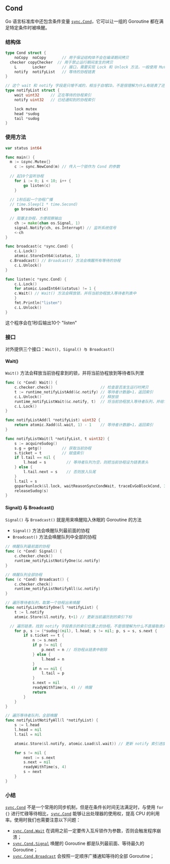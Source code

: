 ## Cond

Go 语言标准库中还包含条件变量 [`sync.Cond`](https://draveness.me/golang/tree/sync.Cond)，它可以让一组的 Goroutine 都在满足特定条件时被唤醒。

### 结构体 

```go
type Cond struct {
	noCopy  noCopy       // 用于保证结构体不会在编译期间拷贝
  checker copyChecker  // 用于禁止运行期间发生的拷贝
	L       Locker       // 接口，需要实现 Lock 和 Unlock 方法，一般使用 Mutex 作为 Locker 即可
	notify  notifyList   // 等待的协程链表
}

// 这个 wait 和 notify 字段是只增不减的，相当于自增ID。不是很理解为什么有链表了还需要索引
type notifyList struct {
	wait uint32     // 正在等待的协程索引
	notify uint32   // 已经通知到的协程索引

	lock mutex
	head *sudog
	tail *sudog
}
```



### 使用方法

```go
var status int64

func main() {
  m := &sync.Mutex{}
	c := sync.NewCond(m) // 传入一个锁作为 Cond 的参数
  
  // 起10个监听协程
	for i := 0; i < 10; i++ {
		go listen(c)
	}
	
  // 1秒后起一个协程广播
  // time.Sleep(1 * time.Second)
	go broadcast(c)

  // 阻塞主协程，方便观察输出
	ch := make(chan os.Signal, 1)
	signal.Notify(ch, os.Interrupt) // 监听系统信号
	<-ch
}

func broadcast(c *sync.Cond) {
	c.L.Lock()
	atomic.StoreInt64(&status, 1)
  c.Broadcast() // Broadcast() 方法会唤醒所有等待的协程
	c.L.Unlock()
}

func listen(c *sync.Cond) {
	c.L.Lock()
	for atomic.LoadInt64(&status) != 1 {
    c.Wait() // Wait() 方法会释放锁，并将当前协程放入等待者列表中
	}
	fmt.Println("listen")
	c.L.Unlock()
}
```

这个程序会在1秒后输出10个 "listen"



### 接口 

对外提供三个接口：`Wait(), Signal() 与 Broadcast()`



#### Wait()

`Wait()` 方法会释放当前协程拿到的锁，并将当前协程放到等待者队列里

```go
func (c *Cond) Wait() {
	c.checker.check()                     // 检查是否发生运行时拷贝
	t := runtime_notifyListAdd(&c.notify) // 等待者计数器+1，返回索引
	c.L.Unlock()                          // 释放锁
	runtime_notifyListWait(&c.notify, t)  // 将当前协程放入等待者队列，并给它记上索引
	c.L.Lock()
}

func notifyListAdd(l *notifyList) uint32 {
	return atomic.Xadd(&l.wait, 1) - 1    // 等待者计数器+1，返回索引
}

func notifyListWait(l *notifyList, t uint32) {
	s := acquireSudog() 
	s.g = getg()         // 获取当前协程
	s.ticket = t         // 赋值索引
	if l.tail == nil {
		l.head = s         // 等待者队列为空，则把当前协程设为链表表头
	} else {
		l.tail.next = s    // 否则放入队尾
	}
	l.tail = s
	goparkunlock(&l.lock, waitReasonSyncCondWait, traceEvGoBlockCond, 3) // 休眠当前协程，让出当前处理器的使用权并等待调度器的唤醒
	releaseSudog(s)
}
```



#### Signal() 与 Broadcast()

`Signal()` 与 `Broadcast()` 就是用来唤醒陷入休眠的 Goroutine 的方法

- `Signal()` 方法会唤醒队列最前面的协程
- `Broadcast()` 方法会唤醒队列中全部的协程

```go
// 唤醒队列最前面的协程
func (c *Cond) Signal() {
	c.checker.check()
	runtime_notifyListNotifyOne(&c.notify)
}

// 唤醒队列全部协程
func (c *Cond) Broadcast() {
	c.checker.check()
	runtime_notifyListNotifyAll(&c.notify)
}

// 遍历等待者队列，取第一个协程出来唤醒
func notifyListNotifyOne(l *notifyList) {
	t := l.notify
	atomic.Store(&l.notify, t+1) // 更新当前遍历到的索引下标

  // 遍历链表，找到 notify 字段表示的索引位置上的协程。不是很理解为什么不直接取表头元素
	for p, s := (*sudog)(nil), l.head; s != nil; p, s = s, s.next {
		if s.ticket == t {
			n := s.next
			if p != nil {
				p.next = n // 将协程从链表中剔除
			} else {
				l.head = n
			}
			if n == nil {
				l.tail = p
			}
			s.next = nil
			readyWithTime(s, 4) // 唤醒
			return
		}
	}
}

// 遍历等待者队列，全部唤醒
func notifyListNotifyAll(l *notifyList) {
	s := l.head
	l.head = nil
	l.tail = nil

	atomic.Store(&l.notify, atomic.Load(&l.wait)) // 更新 notify 索引进度

	for s != nil {
		next := s.next
		s.next = nil
		readyWithTime(s, 4)
		s = next
	}
}
```



### 小结

[`sync.Cond`](https://draveness.me/golang/tree/sync.Cond) 不是一个常用的同步机制，但是在条件长时间无法满足时，与使用 `for {}` 进行忙碌等待相比，[`sync.Cond`](https://draveness.me/golang/tree/sync.Cond) 能够让出处理器的使用权，提高 CPU 的利用率。使用时我们也需要注意以下问题：

- [`sync.Cond.Wait`](https://draveness.me/golang/tree/sync.Cond.Wait) 在调用之前一定要传入互斥锁作为参数，否则会触发程序崩溃；
- [`sync.Cond.Signal`](https://draveness.me/golang/tree/sync.Cond.Signal) 唤醒的 Goroutine 都是队列最前面、等待最久的 Goroutine；
- [`sync.Cond.Broadcast`](https://draveness.me/golang/tree/sync.Cond.Broadcast) 会按照一定顺序广播通知等待的全部 Goroutine；


